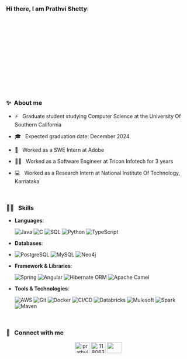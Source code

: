 ### Hi there, I am Prathvi Shetty<img src="https://media.giphy.com/media/hvRJCLFzcasrR4ia7z/giphy.gif" width="5%"></a>

  <br>
  
### ✨ &nbsp;**About me**
- ⚡ &nbsp; Graduate student studying Computer Science at the University Of Southern California
- 🎓 &nbsp; Expected graduation date: December 2024
- 🏢 &nbsp; Worked as a SWE Intern at Adobe
- 👨‍💻 &nbsp; Worked as a Software Engineer at Tricon Infotech for 3 years
- 💻 &nbsp; Worked as a Research Intern at National Institute Of Technology, Karnataka

  <br>

### 🤹🏼  &nbsp; **Skills**
- **Languages**: 
   <p>
  <img alt="Java" src="https://img.shields.io/badge/-Java-D22128?style=flat-square&logo=oracle&logoColor=white" />
  <img alt="C" src="https://img.shields.io/badge/-C-225593?style=flat-square&logo=c&logoColor=white" /> 
  <img alt="SQL" src="https://img.shields.io/badge/-SQL-46a2f1?style=flat-square&logo=postgresql&logoColor=white" />
  <img alt="Python" src="https://img.shields.io/badge/-Python-2088FF?style=flat-square&logo=python&logoColor=white" />
  <img alt="TypeScript" src="https://img.shields.io/badge/-TypeScript-1a73e8?style=flat-square&logo=typescript&logoColor=white" />
  </p>
- **Databases**:
- <p>
  <img alt="PostgreSQL" src="https://img.shields.io/badge/-PostgreSQL-430098?style=flat-square&logo=postgresql&logoColor=white" />
  <img alt="MySQL" src="https://img.shields.io/badge/-MySQL-764ABC?style=flat-square&logo=mysql&logoColor=white" />
  <img alt="Neo4j" src="https://img.shields.io/badge/-Neo4j-B7178C?style=flat-square&logo=neo4j&logoColor=white" />
  </p>
- **Framework & Libraries**: 
  <p>
  <img alt="Spring" src="https://img.shields.io/badge/-Spring-CC6699?style=flat-square&logo=spring&logoColor=white" />
  <img alt="Angular" src="https://img.shields.io/badge/-Angular-db7092?style=flat-square&logo=angular&logoColor=white" />
  <img alt="Hibernate ORM" src="https://img.shields.io/badge/-Hibernate-F05032?style=flat-square&logo=hibernate&logoColor=white" />
  <img alt="Apache Camel" src="https://img.shields.io/badge/-Apache-ea2845?style=flat-square&logo=apache&logoColor=white" />
  </p>
- **Tools & Technologies**: <p> 
  <img alt="AWS" src="https://img.shields.io/badge/-AWS-FB542B?style=flat-square&logo=amazonwebservices&logoColor=white" />
  <img alt="Git" src="https://img.shields.io/badge/-Git-EC4A3F?style=flat-square&logo=git&logoColor=white" />
  <img alt="Docker" src="https://img.shields.io/badge/-Docker-F9A03C?style=flat-square&logo=docker&logoColor=white" />
  <img alt="CI/CD" src="https://img.shields.io/badge/-CI/CD-F7B93E?style=flat-square&logo=jenkins&logoColor=white" />
  <img alt="Databricks" src="https://img.shields.io/badge/-Databricks-13aa52?style=flat-square&logo=databricks&logoColor=white" />
  <img alt="Mulesoft" src="https://img.shields.io/badge/-Mulesoft-43853d?style=flat-square&logo=mulesoft&logoColor=white" />
  <img alt="Spark" src="https://img.shields.io/badge/-Spark-F05032?style=flat-square&logo=apachespark&logoColor=white" />
  <img alt="Maven" src="https://img.shields.io/badge/-Maven-ea2845?style=flat-square&logo=apachemaven&logoColor=white" />
  </p>

<br>

### 🔗 &nbsp; **Connect with me**
<p align="center">
<a href="https://www.linkedin.com/in/shetty-prathvi/" target="blank"><img align="center" src="https://raw.githubusercontent.com/rahuldkjain/github-profile-readme-generator/master/src/images/icons/Social/linked-in-alt.svg" alt="prathviShetty" height="30" width="40" /></a>
<a href="https://stackoverflow.com/users/11806393/prathvi-shetty" target="blank"><img align="center" src="https://raw.githubusercontent.com/rahuldkjain/github-profile-readme-generator/master/src/images/icons/Social/stack-overflow.svg" alt="11806393" height="30" width="40" /></a>
<a href="https://medium.com/@prathvi.shetty97" target="blank"><img align="center" src="https://github.com/rahuldkjain/github-profile-readme-generator/blob/master/src/images/icons/Social/medium.svg" height="30" width="40" /></a>
</p>

